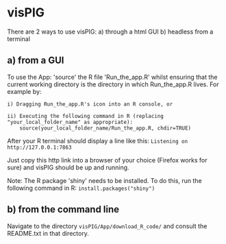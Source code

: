 # visPIG

There are 2 ways to use visPIG:
a) through a html GUI
b) headless from a terminal

## a) from a GUI 

To use the App: 'source' the R file 'Run_the_app.R' whilst ensuring that the current working directory is the directory in which Run_the_app.R lives. For example by:

	i) Dragging Run_the_app.R's icon into an R console, or

	ii) Executing the following command in R (replacing "your_local_folder_name" as appropriate):
		source(your_local_folder_name/Run_the_app.R, chdir=TRUE)

After your R terminal should display a line like this:
	`Listening on http://127.0.0.1:7863`
	
Just copy this http link into a browser of your choice (Firefox works for sure) and visPIG should be up and running.


Note:
The R package 'shiny' needs to be installed.
To do this, run the following command in R:
   `install.packages("shiny")`


## b) from the command line #

Navigate to the directory `visPIG/App/download_R_code/` and consult the README.txt in that directory.

